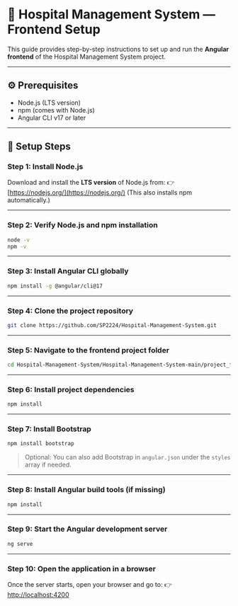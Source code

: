 # 🏥 Hospital Management System — Frontend Setup

This guide provides step-by-step instructions to set up and run the **Angular frontend** of the Hospital Management System project.

---

## ⚙️ Prerequisites

- Node.js (LTS version)
- npm (comes with Node.js)
- Angular CLI v17 or later

---

## 🚀 Setup Steps

### Step 1: Install Node.js

Download and install the **LTS version** of Node.js from:
👉 [https://nodejs.org/](https://nodejs.org/)
(This also installs npm automatically.)

---

### Step 2: Verify Node.js and npm installation

```bash
node -v
npm -v
```

---

### Step 3: Install Angular CLI globally

```bash
npm install -g @angular/cli@17
```

---

### Step 4: Clone the project repository

```bash
git clone https://github.com/SP2224/Hospital-Management-System.git
```

---

### Step 5: Navigate to the frontend project folder

```bash
cd Hospital-Management-System/Hospital-Management-System-main/project_frontend
```

---

### Step 6: Install project dependencies

```bash
npm install
```

---

### Step 7: Install Bootstrap

```bash
npm install bootstrap
```

> Optional: You can also add Bootstrap in `angular.json` under the `styles` array if needed.

---

### Step 8: Install Angular build tools (if missing)

```bash
npm install
```

---

### Step 9: Start the Angular development server

```bash
ng serve
```

---

### Step 10: Open the application in a browser

Once the server starts, open your browser and go to:
👉 [http://localhost:4200](http://localhost:4200)
